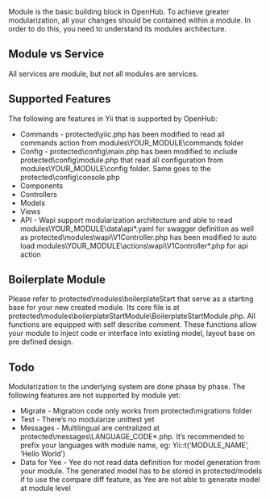 Module is the basic building block in OpenHub. To achieve greater modularization, all your changes should be contained within a module. In order to do this, you need to understand its modules architecture.

## Module vs Service
All services are module, but not all modules are services.

## Supported Features
The following are features in Yii that is supported by OpenHub:

* Commands - protected\yiic.php has been modified to read all commands action from modules\YOUR_MODULE\commands folder
* Config - protected\config\main.php has been modified to include protected\config\module.php that read all configuration from modules\YOUR_MODULE\config folder. Same goes to the  protected\config\console.php
* Components
* Controllers
* Models
* Views
* API - Wapi support modularization architecture and able to read modules\YOUR_MODULE\data\api\*.yaml for swagger definition as well as protected\modules\wapi\V1Controller.php has been modified to auto load modules\YOUR_MODULE\actions\wapi\V1Controller\*.php for api action

## Boilerplate Module
Please refer to protected\modules\boilerplateStart that serve as a starting base for your new created module.
Its core file is at protected\modules\boilerplateStartModule\BoilerplateStartModule.php. All functions are equipped with self describe comment. These functions allow your module to inject code or interface into existing model, layout base on pre defined design. 

## Todo
Modularization to the underlying system are done phase by phase. The following features are not supported by module yet:

* Migrate - Migration code only works from protected\migrations folder
* Test - There’s no modularize unittest yet
* Messages - Multilingual are centralized at protected\messages\LANGUAGE_CODE\*.php. It’s recommended to prefix your languages with module name, eg: Yii::t(‘MODULE_NAME’, ‘Hello World’)
* Data for Yee - Yee do not read data definition for model generation from your module. The generated model has to be stored in protected/models if to use the compare diff feature, as Yee are not able to generate model at module level